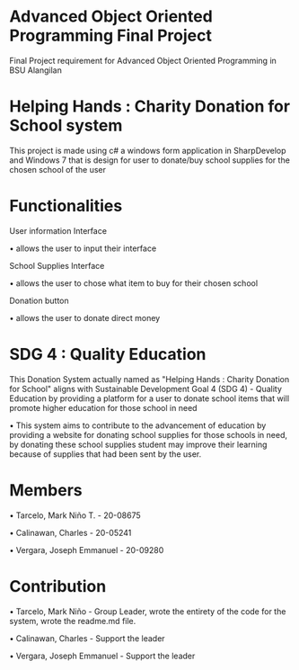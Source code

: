 # Advanced Object Oriented Programming Final Project
Final Project requirement for Advanced Object Oriented Programming in BSU Alangilan

# Helping Hands : Charity Donation for School system
This project is made using c# a windows form application in SharpDevelop and Windows 7  that is design for user to donate/buy school supplies for the chosen school of the user

# Functionalities

User information Interface 

 • allows the user to input their interface

School Supplies Interface 

 • allows the user to chose what item to buy for their chosen school

Donation button 

 • allows the user to donate direct money

 # SDG 4 : Quality Education

This Donation System actually named as "Helping Hands : Charity Donation for School" aligns with Sustainable Development Goal 4 (SDG 4) - Quality Education by providing a platform for a user to donate school items that will  promote higher education for those school in need

• This system aims to contribute to the advancement of education by providing a website for donating school supplies for those schools in need, by donating these school supplies student may improve their learning because of supplies that had been sent by the user.

# Members

 • Tarcelo, Mark Niño T. - 20-08675
 
 • Calinawan, Charles - 20-05241

 • Vergara, Joseph Emmanuel - 20-09280

# Contribution

 • Tarcelo, Mark Niño - Group Leader, wrote the entirety of the code for the system, wrote the readme.md file.

 • Calinawan, Charles - Support the leader

 • Vergara, Joseph Emmanuel - Support the leader
